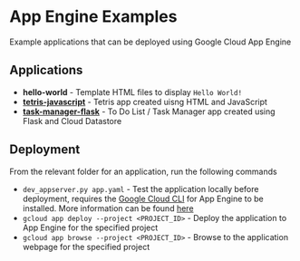 # App Engine Examples

Example applications that can be deployed using Google Cloud App Engine

## Applications

* **hello-world** - Template HTML files to display `Hello World!`
* **[tetris-javascript](https://gcp-workshop-nathan.nw.r.appspot.com/)** - Tetris app created uisng HTML and JavaScript
* **[task-manager-flask](https://alpine-practice-351115.nw.r.appspot.com/)** - To Do List / Task Manager app created using Flask and Cloud Datastore

## Deployment

From the relevant folder for an application, run the following commands

* `dev_appserver.py app.yaml` - Test the application locally before deployment, requires the [Google Cloud CLI](https://cloud.google.com/sdk/docs) for App Engine to be installed. More information can be found [here](https://cloud.google.com/appengine/docs/standard/python/tools/using-local-server)
* `gcloud app deploy --project <PROJECT_ID>` - Deploy the application to App Engine for the specified project
* `gcloud app browse --project <PROJECT_ID>` - Browse to the application webpage for the specified project
